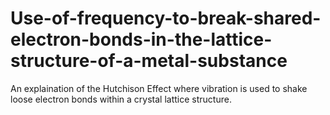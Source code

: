 # Use-of-frequency-to-break-shared-electron-bonds-in-the-lattice-structure-of-a-metal-substance
An explaination of the Hutchison Effect where vibration is used to shake loose electron bonds within a crystal lattice structure.
